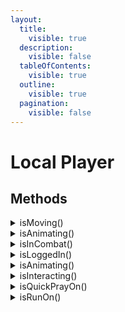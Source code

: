 ```yaml
---
layout:
  title:
    visible: true
  description:
    visible: false
  tableOfContents:
    visible: true
  outline:
    visible: true
  pagination:
    visible: false
---
```


# Local Player

## Methods

<details>

<summary>isMoving()</summary>

Returns `true` if the player is moving

</details>

<details>

<summary>isAnimating()</summary>

Returns `true` if the player is animating

</details>

<details>

<summary>isInCombat()</summary>

Returns `true` if the player is in combat

</details>

<details>

<summary>isLoggedIn()</summary>

Returns `true` if the player is logged in

</details>

<details>

<summary>isAnimating()</summary>

Returns `true` if the player is animating state

</details>

<details>

<summary>isInteracting()</summary>

Returns `true` if the player is interacting with something

</details>

<details>

<summary>isQuickPrayOn()</summary>

Returns `true` if the quickpray is enabled

</details>

<details>

<summary>isRunOn()</summary>

Returns `true` if running is enabled

</details>



